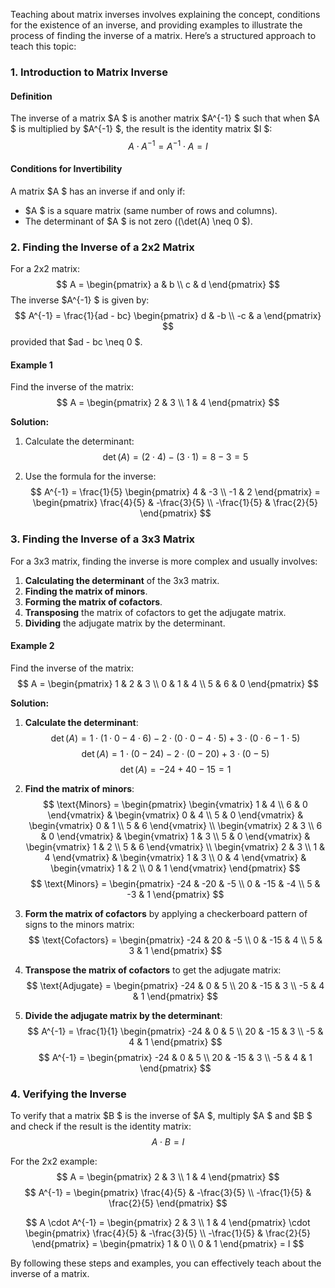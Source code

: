 Teaching about matrix inverses involves explaining the concept, conditions for the existence of an inverse, and providing examples to illustrate the process of finding the inverse of a matrix. Here’s a structured approach to teach this topic:

### 1. Introduction to Matrix Inverse

#### Definition
The inverse of a matrix $A $ is another matrix $A^{-1} $ such that when $A $ is multiplied by $A^{-1} $, the result is the identity matrix $I $:
$$ A \cdot A^{-1} = A^{-1} \cdot A = I $$

#### Conditions for Invertibility
A matrix $A $ has an inverse if and only if:
- $A $ is a square matrix (same number of rows and columns).
- The determinant of $A $ is not zero (\(\det(A) \neq 0 $).

### 2. Finding the Inverse of a 2x2 Matrix

For a 2x2 matrix:
$$ A = \begin{pmatrix} a & b \\ c & d \end{pmatrix} $$
The inverse $A^{-1} $ is given by:
$$ A^{-1} = \frac{1}{ad - bc} \begin{pmatrix} d & -b \\ -c & a \end{pmatrix} $$
provided that $ad - bc \neq 0 $.

#### Example 1
Find the inverse of the matrix:
$$ A = \begin{pmatrix} 2 & 3 \\ 1 & 4 \end{pmatrix} $$

**Solution:**
1. Calculate the determinant:
$$ \det(A) = (2 \cdot 4) - (3 \cdot 1) = 8 - 3 = 5 $$

2. Use the formula for the inverse:
$$ A^{-1} = \frac{1}{5} \begin{pmatrix} 4 & -3 \\ -1 & 2 \end{pmatrix} = \begin{pmatrix} \frac{4}{5} & -\frac{3}{5} \\ -\frac{1}{5} & \frac{2}{5} \end{pmatrix} $$

### 3. Finding the Inverse of a 3x3 Matrix

For a 3x3 matrix, finding the inverse is more complex and usually involves:
1. **Calculating the determinant** of the 3x3 matrix.
2. **Finding the matrix of minors**.
3. **Forming the matrix of cofactors**.
4. **Transposing** the matrix of cofactors to get the adjugate matrix.
5. **Dividing** the adjugate matrix by the determinant.

#### Example 2
Find the inverse of the matrix:
$$ A = \begin{pmatrix} 1 & 2 & 3 \\ 0 & 1 & 4 \\ 5 & 6 & 0 \end{pmatrix} $$

**Solution:**
1. **Calculate the determinant**:
$$ \det(A) = 1 \cdot (1 \cdot 0 - 4 \cdot 6) - 2 \cdot (0 \cdot 0 - 4 \cdot 5) + 3 \cdot (0 \cdot 6 - 1 \cdot 5) $$
$$ \det(A) = 1 \cdot (0 - 24) - 2 \cdot (0 - 20) + 3 \cdot (0 - 5) $$
$$ \det(A) = -24 + 40 - 15 = 1 $$

2. **Find the matrix of minors**:
$$ \text{Minors} = \begin{pmatrix}
\begin{vmatrix} 1 & 4 \\ 6 & 0 \end{vmatrix} & \begin{vmatrix} 0 & 4 \\ 5 & 0 \end{vmatrix} & \begin{vmatrix} 0 & 1 \\ 5 & 6 \end{vmatrix} \\
\begin{vmatrix} 2 & 3 \\ 6 & 0 \end{vmatrix} & \begin{vmatrix} 1 & 3 \\ 5 & 0 \end{vmatrix} & \begin{vmatrix} 1 & 2 \\ 5 & 6 \end{vmatrix} \\
\begin{vmatrix} 2 & 3 \\ 1 & 4 \end{vmatrix} & \begin{vmatrix} 1 & 3 \\ 0 & 4 \end{vmatrix} & \begin{vmatrix} 1 & 2 \\ 0 & 1 \end{vmatrix}
\end{pmatrix} $$
$$ \text{Minors} = \begin{pmatrix} -24 & -20 & -5 \\ 0 & -15 & -4 \\ 5 & -3 & 1 \end{pmatrix} $$

3. **Form the matrix of cofactors** by applying a checkerboard pattern of signs to the minors matrix:
$$ \text{Cofactors} = \begin{pmatrix} -24 & 20 & -5 \\ 0 & -15 & 4 \\ 5 & 3 & 1 \end{pmatrix} $$

4. **Transpose the matrix of cofactors** to get the adjugate matrix:
$$ \text{Adjugate} = \begin{pmatrix} -24 & 0 & 5 \\ 20 & -15 & 3 \\ -5 & 4 & 1 \end{pmatrix} $$

5. **Divide the adjugate matrix by the determinant**:
$$ A^{-1} = \frac{1}{1} \begin{pmatrix} -24 & 0 & 5 \\ 20 & -15 & 3 \\ -5 & 4 & 1 \end{pmatrix} $$
$$ A^{-1} = \begin{pmatrix} -24 & 0 & 5 \\ 20 & -15 & 3 \\ -5 & 4 & 1 \end{pmatrix} $$

### 4. Verifying the Inverse

To verify that a matrix $B $ is the inverse of $A $, multiply $A $ and $B $ and check if the result is the identity matrix:
$$ A \cdot B = I $$

For the 2x2 example:
$$ A = \begin{pmatrix} 2 & 3 \\ 1 & 4 \end{pmatrix} $$
$$ A^{-1} = \begin{pmatrix} \frac{4}{5} & -\frac{3}{5} \\ -\frac{1}{5} & \frac{2}{5} \end{pmatrix} $$

$$ A \cdot A^{-1} = \begin{pmatrix} 2 & 3 \\ 1 & 4 \end{pmatrix} \cdot \begin{pmatrix} \frac{4}{5} & -\frac{3}{5} \\ -\frac{1}{5} & \frac{2}{5} \end{pmatrix} = \begin{pmatrix} 1 & 0 \\ 0 & 1 \end{pmatrix} = I $$

By following these steps and examples, you can effectively teach about the inverse of a matrix.
